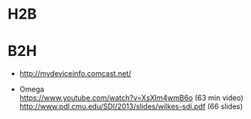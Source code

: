 # H2B


# B2H

* http://mydeviceinfo.comcast.net/

* Omega
<br>https://www.youtube.com/watch?v=XsXlm4wmB6o (63 min video)
<br>http://www.pdl.cmu.edu/SDI/2013/slides/wilkes-sdi.pdf (66 slides)




